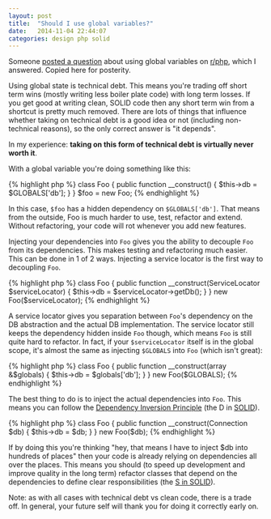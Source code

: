 ```yaml
---
layout: post
title:  "Should I use global variables?"
date:   2014-11-04 22:44:07
categories: design php solid
---
```


Someone [posted a question](http://www.reddit.com/r/PHP/comments/2lct7y/question_do_you_use_globals_or_not/) about using global variables on [r/php](http://www.reddit.com/r/PHP), which I answered. Copied here for posterity.

Using global state is technical debt. This means you're trading off short term wins (mostly writing less boiler plate code) with long term losses. If you get good at writing clean, SOLID code then any short term win from a shortcut is pretty much removed. There are lots of things that influence whether taking on technical debt is a good idea or not (including non-technical reasons), so the only correct answer is "it depends". 

In my experience: **taking on this form of technical debt is virtually never worth it**.

With a global variable you're doing something like this:

{% highlight php %}
class Foo {
    public function __construct()
    {
        $this->db = $GLOBALS['db'];
    }
}
$foo = new Foo;
{% endhighlight %}

In this case, `$foo` has a hidden dependency on `$GLOBALS['db']`. That means from the outside, Foo is much harder to use, test, refactor and extend. Without refactoring, your code will rot whenever you add new features.

Injecting your dependencies into `Foo` gives you the ability to decouple `Foo` from its dependencies. This makes testing and refactoring much easier. This can be done in 1 of 2 ways. Injecting a service locator is the first way to decoupling `Foo`.

{% highlight php %}
class Foo {
    public function __construct(ServiceLocator $serviceLocator)
    {
        $this->db = $serviceLocator->getDb();
    }
}
new Foo($serviceLocator);
{% endhighlight %}

A service locator gives you separation between `Foo`'s dependency on the DB abstraction and the actual DB implementation. The service locator still keeps the dependency hidden inside `Foo` though, which means `Foo` is still quite hard to refactor. In fact, if your `$serviceLocator` itself is in the global scope, it's almost the same as injecting `$GLOBALS` into `Foo` (which isn't great):

{% highlight php %}
class Foo {
    public function __construct(array &$globals)
    {
        $this->db = $globals['db'];
    }
}
new Foo($GLOBALS);
{% endhighlight %}

The best thing to do is to inject the actual dependencies into `Foo`. This means you can follow the [Dependency Inversion Principle](http://en.wikipedia.org/wiki/Dependency_inversion_principle) (the D in [SOLID](http://en.wikipedia.org/wiki/SOLID_%28object-oriented_design%29)).

{% highlight php %}
class Foo {
    public function __construct(Connection $db)
    {
        $this->db = $db;
    }
}
new Foo($db);
{% endhighlight %}

If by doing this you're thinking "hey, that means I have to inject $db into hundreds of places" then your code is already relying on dependencies all over the places. This means you should (to speed up development and improve quality in the long term) refactor classes that depend on the dependencies to define clear responsibilities (the [S in SOLID](http://en.wikipedia.org/wiki/Single_responsibility_principle)).

Note: as with all cases with technical debt vs clean code, there is a trade off. In general, your future self will thank you for doing it correctly early on.

